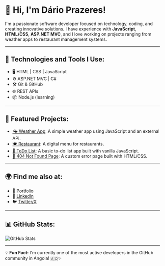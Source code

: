# 👋 Hi, I'm Dário Prazeres!

I'm a passionate software developer focused on technology, coding, and creating innovative solutions. I have experience with **JavaScript**, **HTML/CSS**, **ASP.NET MVC**, and I love working on projects ranging from weather apps to restaurant management systems.

---

## 🚀 Technologies and Tools I Use:
- 🖥️ HTML | CSS | JavaScript
- ⚙️ ASP.NET MVC | C#
- 🛠️ Git & GitHub
- 🌐 REST APIs
- 📦 Node.js (learning)

---

## 📌 Featured Projects:
- [🌤️ Weather App](https://github.com/darioprazeres/Wheather-App): A simple weather app using JavaScript and an external API.
- [🍽️ Restaurant](https://github.com/darioprazeres/Restaurant): A digital menu for restaurants.
- [📝 ToDo List](https://github.com/darioprazeres/ToDo-List): A basic to-do list app built with vanilla JavaScript.
- [🚫 404 Not Found Page](https://github.com/darioprazeres/404-not-found): A custom error page built with HTML/CSS.

---

## 🌍 Find me also at:
- 🔗 [Portfolio](https://darioprazeres.github.io/portfolio)
- 💼 [LinkedIn](https://www.linkedin.com/in/darioprazeres/)
- 🐦 [Twitter/X](https://twitter.com/darioprazeres)

---

## 📊 GitHub Stats:
![GitHub Stats](https://github-readme-stats.vercel.app/api?username=darioprazeres&show_icons=true&theme=dracula)

---

💡 **Fun Fact:** I'm currently one of the most active developers in the GitHub community in Angola! 🇦🇴✨

